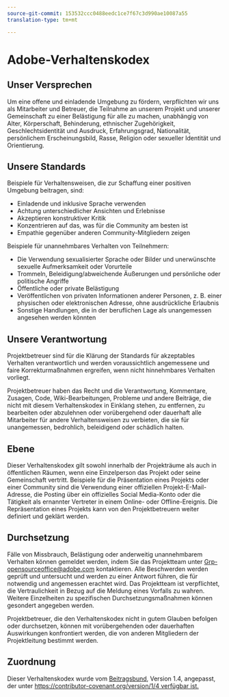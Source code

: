 ```yaml
---
source-git-commit: 153532ccc0488eedc1ce7f67c3d990ae10087a55
translation-type: tm+mt

---
```

# Adobe-Verhaltenskodex

## Unser Versprechen

Um eine offene und einladende Umgebung zu fördern, verpflichten wir uns als Mitarbeiter und Betreuer, die Teilnahme an unserem Projekt und unserer Gemeinschaft zu einer Belästigung für alle zu machen, unabhängig von Alter, Körperschaft, Behinderung, ethnischer Zugehörigkeit, Geschlechtsidentität und Ausdruck, Erfahrungsgrad, Nationalität, persönlichem Erscheinungsbild, Rasse, Religion oder sexueller Identität und Orientierung.

## Unsere Standards

Beispiele für Verhaltensweisen, die zur Schaffung einer positiven Umgebung beitragen, sind:

* Einladende und inklusive Sprache verwenden
* Achtung unterschiedlicher Ansichten und Erlebnisse
* Akzeptieren konstruktiver Kritik
* Konzentrieren auf das, was für die Community am besten ist
* Empathie gegenüber anderen Community-Mitgliedern zeigen

Beispiele für unannehmbares Verhalten von Teilnehmern:

* Die Verwendung sexualisierter Sprache oder Bilder und unerwünschte sexuelle Aufmerksamkeit oder Vorurteile
* Trommeln, Beleidigung/abweichende Äußerungen und persönliche oder politische Angriffe
* Öffentliche oder private Belästigung
* Veröffentlichen von privaten Informationen anderer Personen, z. B. einer physischen oder elektronischen Adresse, ohne ausdrückliche Erlaubnis
* Sonstige Handlungen, die in der beruflichen Lage als unangemessen angesehen werden könnten

## Unsere Verantwortung

Projektbetreuer sind für die Klärung der Standards für akzeptables Verhalten verantwortlich und werden voraussichtlich angemessene und faire Korrekturmaßnahmen ergreifen, wenn nicht hinnehmbares Verhalten vorliegt.

Projektbetreuer haben das Recht und die Verantwortung, Kommentare, Zusagen, Code, Wiki-Bearbeitungen, Probleme und andere Beiträge, die nicht mit diesem Verhaltenskodex in Einklang stehen, zu entfernen, zu bearbeiten oder abzulehnen oder vorübergehend oder dauerhaft alle Mitarbeiter für andere Verhaltensweisen zu verbieten, die sie für unangemessen, bedrohlich, beleidigend oder schädlich halten.

## Ebene

Dieser Verhaltenskodex gilt sowohl innerhalb der Projekträume als auch in öffentlichen Räumen, wenn eine Einzelperson das Projekt oder seine Gemeinschaft vertritt. Beispiele für die Präsentation eines Projekts oder einer Community sind die Verwendung einer offiziellen Projekt-E-Mail-Adresse, die Posting über ein offizielles Social Media-Konto oder die Tätigkeit als ernannter Vertreter in einem Online- oder Offline-Ereignis. Die Repräsentation eines Projekts kann von den Projektbetreuern weiter definiert und geklärt werden.

## Durchsetzung

Fälle von Missbrauch, Belästigung oder anderweitig unannehmbarem Verhalten können gemeldet werden, indem Sie das Projektteam unter Grp-opensourceoffice@adobe.com kontaktieren. Alle Beschwerden werden geprüft und untersucht und werden zu einer Antwort führen, die für notwendig und angemessen erachtet wird. Das Projektteam ist verpflichtet, die Vertraulichkeit in Bezug auf die Meldung eines Vorfalls zu wahren.
Weitere Einzelheiten zu spezifischen Durchsetzungsmaßnahmen können gesondert angegeben werden.

Projektbetreuer, die den Verhaltenskodex nicht in gutem Glauben befolgen oder durchsetzen, können mit vorübergehenden oder dauerhaften Auswirkungen konfrontiert werden, die von anderen Mitgliedern der Projektleitung bestimmt werden.

## Zuordnung

Dieser Verhaltenskodex wurde vom [Beitragsbund](https://contributor-covenant.org), Version 1.4, angepasst, der unter [https://contributor-covenant.org/version/1/4 verfügbar ist.](https://contributor-covenant.org/version/1/4/)
